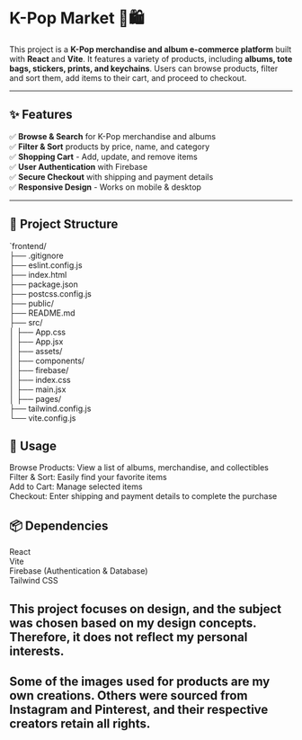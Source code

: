 # K-Pop Market 🎵🛍️  

This project is a **K-Pop merchandise and album e-commerce platform** built with **React** and **Vite**. It features a variety of products, including **albums, tote bags, stickers, prints, and keychains**. Users can browse products, filter and sort them, add items to their cart, and proceed to checkout.  

---

## ✨ Features  

✅ **Browse & Search** for K-Pop merchandise and albums  
✅ **Filter & Sort** products by price, name, and category  
✅ **Shopping Cart** - Add, update, and remove items  
✅ **User Authentication** with Firebase  
✅ **Secure Checkout** with shipping and payment details  
✅ **Responsive Design** - Works on mobile & desktop  

---

## 📁 Project Structure  
`frontend/</br> 
├── .gitignore</br>
├── eslint.config.js</br> 
├── index.html </br>
├── package.json </br>
├── postcss.config.js </br>
├── public/ </br>
├── README.md </br>
├── src/ </br>
│ ├── App.css </br>
│ ├── App.jsx </br>
│ ├── assets/ </br>
│ ├── components/ </br>
│ ├── firebase/ </br>
│ ├── index.css </br> 
│ ├── main.jsx </br>
│ ├── pages/ </br>
├── tailwind.config.js </br>
└── vite.config.js </br>

## 🚀 Usage
Browse Products: View a list of albums, merchandise, and collectibles</br>
Filter & Sort: Easily find your favorite items</br>
Add to Cart: Manage selected items</br>
Checkout: Enter shipping and payment details to complete the purchase</br>

## 📦 Dependencies
React</br>
Vite</br>
Firebase (Authentication & Database)</br>
Tailwind CSS</br>

## This project focuses on design, and the subject was chosen based on my design concepts. Therefore, it does not reflect my personal interests.
## Some of the images used for products are my own creations. Others were sourced from Instagram and Pinterest, and their respective creators retain all rights.


